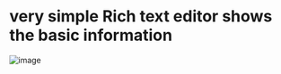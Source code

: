 ﻿# very simple Rich text editor shows the basic information
![image](https://user-images.githubusercontent.com/62420437/161478418-af6d889d-63ec-498b-a3e9-88b532dd323c.png)
